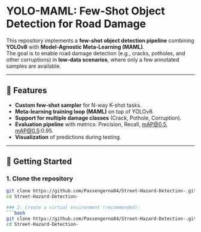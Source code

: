 # YOLO-MAML: Few-Shot Object Detection for Road Damage

This repository implements a **few-shot object detection pipeline** combining **YOLOv8** with **Model-Agnostic Meta-Learning (MAML)**.  
The goal is to enable road damage detection (e.g., cracks, potholes, and other corruptions) in **low-data scenarios**, where only a few annotated samples are available.

---

## 📌 Features
- **Custom few-shot sampler** for N-way K-shot tasks.
- **Meta-learning training loop (MAML)** on top of YOLOv8.
- **Support for multiple damage classes** (Crack, Pothole, Corruption).
- **Evaluation pipeline** with metrics: Precision, Recall, mAP@0.5, mAP@0.5:0.95.
- **Visualization** of predictions during testing.

---

## 🚀 Getting Started

### 1. Clone the repository
```bash
git clone https://github.com/Passengerno84/Street-Hazard-Detection-.git
cd Street-Hazard-Detection-

### 2. Create a virtual environment (recommended):
```bash
git clone https://github.com/Passengerno84/Street-Hazard-Detection-.git
cd Street-Hazard-Detection-

